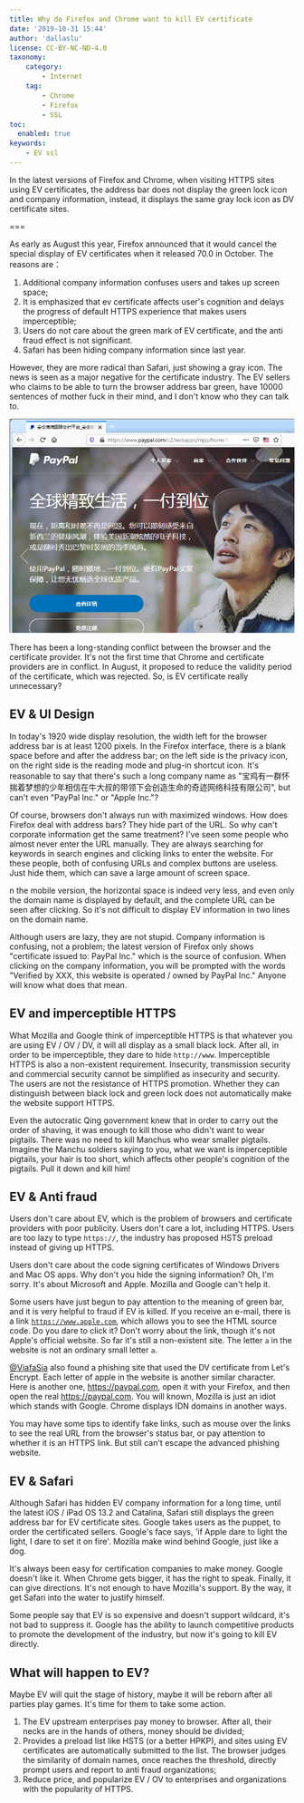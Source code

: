 ```yaml
---
title: Why do Firefox and Chrome want to kill EV certificate
date: '2019-10-31 15:44'
author: 'dallaslu'
license: CC-BY-NC-ND-4.0
taxonomy:
    category:
        - Internet
    tag:
        - Chrome
        - Firefox
        - SSL
toc:
  enabled: true
keywords:
    - EV ssl
---
```

In the latest versions of Firefox and Chrome, when visiting HTTPS sites using EV certificates, the address bar does not display the green lock icon and company information, instead, it displays the same gray lock icon as DV certificate sites.

===

As early as August this year, Firefox announced that it would cancel the special display of EV certificates when it released 70.0 in October. The reasons are：

1.   Additional company information confuses users and takes up screen space;
2.   It is emphasized that ev certificate affects user's cognition and delays the progress of default HTTPS experience that makes users imperceptible;
3.   Users do not care about the green mark of EV certificate, and the anti fraud effect is not significant.
4.   Safari has been hiding company information since last year.

However, they are more radical than Safari, just showing a gray icon. The news is seen as a major negative for the certificate industry. The EV sellers who claims to be able to turn the browser address bar green, have 10000 sentences of mother fuck in their mind, and I don't know who they can talk to.

![firefox-paypal](firefox-paypal.png "firefox-paypal")

There has been a long-standing conflict between the browser and the certificate provider. It's not the first time that Chrome and certificate providers are in conflict. In August, it proposed to reduce the validity period of the certificate, which was rejected. So, is EV certificate really unnecessary?

## EV & UI Design

In today's 1920 wide display resolution, the width left for the browser address bar is at least 1200 pixels. In the Firefox interface, there is a blank space before and after the address bar; on the left side is the privacy icon, on the right side is the reading mode and plug-in shortcut icon. It's reasonable to say that there's such a long company name as "宝鸡有一群怀揣着梦想的少年相信在牛大叔的带领下会创造生命的奇迹网络科技有限公司", but can't even "PayPal Inc." or "Apple Inc."?

Of course, browsers don't always run with maximized windows. How does Firefox deal with address bars? They hide part of the URL. So why can't corporate information get the same treatment? I've seen some people who almost never enter the URL manually. They are always searching for keywords in search engines and clicking links to enter the website. For these people, both of confusing URLs and complex buttons are useless. Just hide them, which can save a large amount of screen space.

n the mobile version, the horizontal space is indeed very less, and even only the domain name is displayed by default, and the complete URL can be seen after clicking. So it's not difficult to display EV information in two lines on the domain name.

Although users are lazy, they are not stupid. Company information is confusing, not a problem; the latest version of Firefox only shows "certificate issued to: PayPal Inc." which is the source of confusion. When clicking on the company information, you will be prompted with the words "Verified by XXX, this website is operated / owned by PayPal Inc." Anyone will know what does that mean.

## EV and imperceptible HTTPS

What Mozilla and Google think of imperceptible HTTPS is that whatever you are using EV / OV / DV, it will all display as a small black lock. After all, in order to be imperceptible, they dare to hide `http://www`. Imperceptible HTTPS is also a non-existent requirement. Insecurity, transmission security and commercial security cannot be simplified as insecurity and security. The users are not the resistance of HTTPS promotion. Whether they can distinguish between black lock and green lock does not automatically make the website support HTTPS.

Even the autocratic Qing government knew that in order to carry out the order of shaving, it was enough to kill those who didn't want to wear pigtails. There was no need to kill Manchus who wear smaller pigtails. Imagine the Manchu soldiers saying to you, what we want is imperceptible pigtails, your hair is too short, which affects other people's cognition of the pigtails. Pull it down and kill him!

## EV & Anti fraud

Users don't care about EV, which is the problem of browsers and certificate providers with poor publicity. Users don't care a lot, including HTTPS. Users are too lazy to type `https://`, the industry has proposed HSTS preload instead of giving up HTTPS.

Users don't care about the code signing certificates of Windows Drivers and Mac OS apps. Why don't you hide the signing information? Oh, I'm sorry. It's about Microsoft and Apple. Mozilla and Google can't help it.

Some users have just begun to pay attention to the meaning of green bar, and it is very helpful to fraud if EV is killed. If you receive an e-mail, there is a link [`https://www.apple.com`](https://www.аpple.com), which allows you to see the HTML source code. Do you dare to click it? Don't worry about the link, though it's not Apple's official website. So far it's still a non-existent site. The letter `а` in the website is not an ordinary small letter `a`.

[@ViafaSia](https://twitter.com/ViafaSia/status/854051035580481536) also found a phishing site that used the DV certificate from Let's Encrypt. Each letter of apple in the website is another similar character. Here is another one, <https://раураӏ.com>, open it with your Firefox, and then open the real <https://paypal.com>. You will known, Mozilla is just an idiot which stands with Google. Chrome displays IDN domains in another ways.

You may have some tips to identify fake links, such as mouse over the links to see the real URL from the browser's status bar, or pay attention to whether it is an HTTPS link. But still can't escape the advanced phishing website.

## EV & Safari

Although Safari has hidden EV company information for a long time, until the latest iOS / iPad OS 13.2 and Catalina, Safari still displays the green address bar for EV certificate sites. Google takes users as the puppet, to order the certificated sellers. Google's face says, 'if Apple dare to light the light, I dare to set it on fire'. Mozilla make wind behind Google, just like a dog.

It's always been easy for certification companies to make money. Google doesn't like it. When Chrome gets bigger, it has the right to speak. Finally, it can give directions. It's not enough to have Mozilla's support. By the way, it get Safari into the water to justify himself.

Some people say that EV is so expensive and doesn't support wildcard, it's not bad to suppress it. Google has the ability to launch competitive products to promote the development of the industry, but now it's going to kill EV directly.

## What will happen to EV?

Maybe EV will quit the stage of history, maybe it will be reborn after all parties play games. It's time for them to take some action.

1.   The EV upstream enterprises pay money to browser. After all, their necks are in the hands of others, money should be divided;
2.   Provides a preload list like HSTS (or a better HPKP), and sites using EV certificates are automatically submitted to the list. The browser judges the similarity of domain names, once reaches the threshold, directly prompt users and report to anti fraud organizations;
3.   Reduce price, and popularize EV / OV to enterprises and organizations with the popularity of HTTPS.
